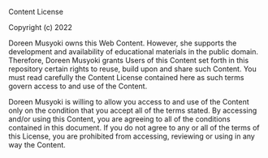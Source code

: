 Content License

Copyright (c) 2022

Doreen Musyoki owns this Web Content. However, she
 supports the development and availability of educational materials in the
public domain. Therefore, Doreen Musyoki grants Users of this
 Content set forth in this repository certain rights to reuse, build
upon and share such Content. You must read carefully the Content License
 contained here as such terms govern
access to and use of the Content.

Doreen Musyoki is willing to allow you access to and use of the
Content only on the condition that you accept all of the terms stated. By
accessing and/or using this Content, you are agreeing to all of the
conditions contained in this document. If you do not
agree to any or all of the terms of this License, you are
prohibited from accessing, reviewing or using in any way the
Content.
